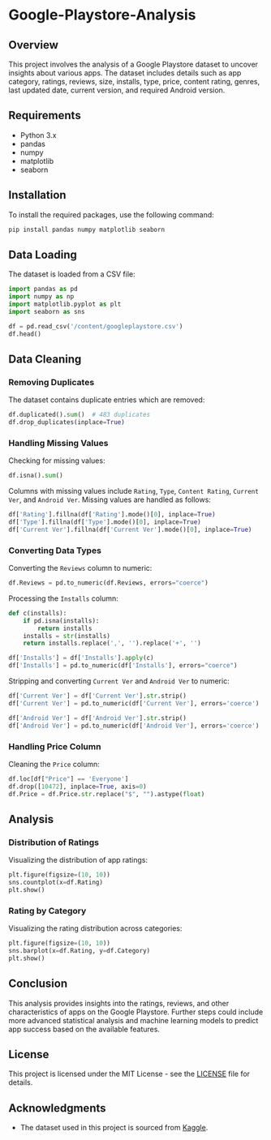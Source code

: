 # Google-Playstore-Analysis

<p>

## Overview

This project involves the analysis of a Google Playstore dataset to uncover insights about various apps. The dataset includes details such as app category, ratings, reviews, size, installs, type, price, content rating, genres, last updated date, current version, and required Android version.

## Requirements

- Python 3.x
- pandas
- numpy
- matplotlib
- seaborn

## Installation

To install the required packages, use the following command:
```bash
pip install pandas numpy matplotlib seaborn
```

## Data Loading

The dataset is loaded from a CSV file:
```python
import pandas as pd
import numpy as np
import matplotlib.pyplot as plt
import seaborn as sns

df = pd.read_csv('/content/googleplaystore.csv')
df.head()
```

## Data Cleaning

### Removing Duplicates

The dataset contains duplicate entries which are removed:
```python
df.duplicated().sum()  # 483 duplicates
df.drop_duplicates(inplace=True)
```

### Handling Missing Values

Checking for missing values:
```python
df.isna().sum()
```

Columns with missing values include `Rating`, `Type`, `Content Rating`, `Current Ver`, and `Android Ver`. Missing values are handled as follows:
```python
df['Rating'].fillna(df['Rating'].mode()[0], inplace=True)
df['Type'].fillna(df['Type'].mode()[0], inplace=True)
df['Current Ver'].fillna(df['Current Ver'].mode()[0], inplace=True)
```

### Converting Data Types

Converting the `Reviews` column to numeric:
```python
df.Reviews = pd.to_numeric(df.Reviews, errors="coerce")
```

Processing the `Installs` column:
```python
def c(installs):
    if pd.isna(installs):
        return installs
    installs = str(installs)
    return installs.replace(',', '').replace('+', '')

df['Installs'] = df['Installs'].apply(c)
df['Installs'] = pd.to_numeric(df['Installs'], errors="coerce")
```

Stripping and converting `Current Ver` and `Android Ver` to numeric:
```python
df['Current Ver'] = df['Current Ver'].str.strip()
df['Current Ver'] = pd.to_numeric(df['Current Ver'], errors='coerce')

df['Android Ver'] = df['Android Ver'].str.strip()
df['Android Ver'] = pd.to_numeric(df['Android Ver'], errors='coerce')
```

### Handling Price Column

Cleaning the `Price` column:
```python
df.loc[df["Price"] == 'Everyone']
df.drop([10472], inplace=True, axis=0)
df.Price = df.Price.str.replace("$", "").astype(float)
```

## Analysis

### Distribution of Ratings

Visualizing the distribution of app ratings:
```python
plt.figure(figsize=(10, 10))
sns.countplot(x=df.Rating)
plt.show()
```

### Rating by Category

Visualizing the rating distribution across categories:
```python
plt.figure(figsize=(10, 10))
sns.barplot(x=df.Rating, y=df.Category)
plt.show()
```

## Conclusion

This analysis provides insights into the ratings, reviews, and other characteristics of apps on the Google Playstore. Further steps could include more advanced statistical analysis and machine learning models to predict app success based on the available features.

## License

This project is licensed under the MIT License - see the [LICENSE](LICENSE) file for details.

## Acknowledgments

- The dataset used in this project is sourced from [Kaggle](https://www.kaggle.com).

</p>
